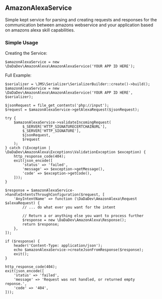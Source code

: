 ## AmazonAlexaService

Simple kept service for parsing and creating requests and responses for the communication between amazons webservice and your application based on amazons alexa skill capabilities. 

### Simple Usage

Creating the Service:
```
$amazonAlexaService = new \DaDaDev\AmazonAlexa\AmazonAlexaService('YOUR APP ID HERE');
```

Full Example:
```
$serializer = \JMS\Serializer\SerializerBuilder::create()->build();
$amazonAlexaService = new \DaDaDev\AmazonAlexa\AmazonAlexaService('YOUR APP ID HERE', $serializer);
 
$jsonRequest = file_get_contents('php://input');
$request = $amazonAlexaService->getAlexaRequest($jsonRequest);
 
try {
    $amazonAlexaService->validateIncomingRequest(
        $_SERVER['HTTP_SIGNATURECERTCHAINURL'],
        $_SERVER['HTTP_SIGNATURE'],
        $jsonRequest,
        $request
    );
} catch (\Exception | \DaDaDev\AmazonAlexa\Exceptions\ValidationException $exception) {
    http_response_code(404);
    exit(json_encode([
        'status' => 'failed',
        'message' => $exception->getMessage(),
        'code' => $exception->getCode(),
    ]));
}
 
$response = $amazonAlexaService->handleIntentsThroughConfiguration($request, [
    'AnyIntentName' => function (\DaDaDev\AmazonAlexa\Request $alexaRequest) {
        // ... do what ever you want for the intent
        
        // Return a or anything else you want to process further
        $response = new \DaDaDev\AmazonAlexa\Response();
        return $response;
    },
]);
 
if ($response) {
    header('Content-Type: application/json');
    echo $amazonAlexaService->createJsonFromResponse($response);
    exit();
}
 
http_response_code(404);
exit(json_encode([
    'status' => 'failed',
    'message' => 'Request was not handled, or returned empty reponse.',
    'code' => '404',
]));
```